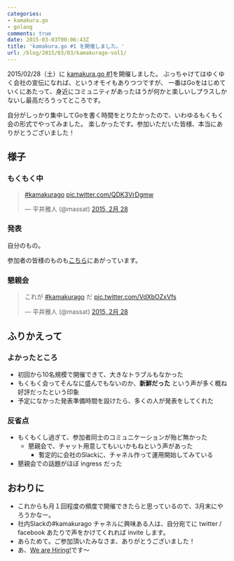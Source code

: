 ```yaml
---
categories:
- kamakura.go
- golang
comments: true
date: 2015-03-03T00:06:43Z
title: 'kamakura.go #1 を開催しました。'
url: /blog/2015/03/03/kamakurago-vol1/
---
```


2015/02/28（土）に [kamakura.go #1](http://kamakura-go.connpass.com/event/11080/)を開催しました。
ぶっちゃけてはゆくゆく会社の宣伝になれば、というオモイもありつつですが、
一番はGoをはじめていくにあたって、身近にコミュニティがあったほうが何かと楽しいしプラスしかないし最高だろうってところです。

自分がしっかり集中してGoを書く時間をとりたかったので、いわゆるもくもく会の形式でやってみました。
楽しかったです。参加いただいた皆様、本当にありがとうございました！

<!--more-->

## 様子

### もくもく中

<blockquote class="twitter-tweet" lang="ja"><p><a href="https://twitter.com/hashtag/kamakurago?src=hash">#kamakurago</a> <a href="http://t.co/QDK3VrDgmw">pic.twitter.com/QDK3VrDgmw</a></p>&mdash; 平井雅人 (@massat) <a href="https://twitter.com/massat/status/571573142075781120">2015, 2月 28</a></blockquote>
<script async src="//platform.twitter.com/widgets.js" charset="utf-8"></script>

### 発表

自分のもの。

<script async class="speakerdeck-embed" data-id="a91704ea4cd7427aaadc4781ab823bf4" data-ratio="1.77777777777778" src="//speakerdeck.com/assets/embed.js"></script>

参加者の皆様のものも[こちら](http://kamakura-go.connpass.com/event/11080/presentation/)にあがっています。

### 懇親会

<blockquote class="twitter-tweet" lang="ja"><p>これが <a href="https://twitter.com/hashtag/kamakurago?src=hash">#kamakurago</a> だ <a href="http://t.co/VdXbOZxVfs">pic.twitter.com/VdXbOZxVfs</a></p>&mdash; 平井雅人 (@massat) <a href="https://twitter.com/massat/status/571627840094932993">2015, 2月 28</a></blockquote>
<script async src="//platform.twitter.com/widgets.js" charset="utf-8"></script>

## ふりかえって
### よかったところ

* 初回から10名規模で開催できて、大きなトラブルもなかった
* もくもく会ってそんなに盛んでもないのか、**新鮮だった** という声が多く概ね好評だったという印象
* 予定になかった発表準備時間を設けたら、多くの人が発表をしてくれた

### 反省点

* もくもくし過ぎて、参加者同士のコミュニケーションが殆ど無かった
  * 懇親会で、チャット用意してもいいかもねという声があった
    * 暫定的に会社のSlackに、チャネル作って運用開始してみている
* 懇親会での話題がほぼ ingress だった

## おわりに

* これからも月１回程度の頻度で開催できたらと思っているので、3月末にやろうかなー。
* 社内Slackの#kamakurago チャネルに興味ある人は、自分宛てに twitter / facebook あたりで声をかけてくれれば invite します。
* あらためて。ご参加頂いたみなさま、ありがとうございました！
* あ、[We are Hiring!](http://www.iichi.com/company/jobs)です〜
